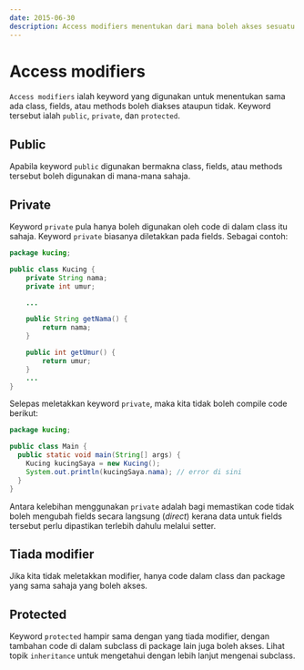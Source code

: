 ```yaml
---
date: 2015-06-30
description: Access modifiers menentukan dari mana boleh akses sesuatu method atau field. Ini bertujuan untuk mengelakkan method atau field tidak digunakan dengan betul.
---
```


# Access modifiers

`Access modifiers` ialah keyword yang digunakan untuk menentukan sama
ada class, fields, atau methods boleh diakses ataupun tidak.
Keyword tersebut ialah `public`, `private`, dan `protected`.

## Public

Apabila keyword `public` digunakan bermakna class, fields, atau
methods tersebut boleh digunakan di mana-mana sahaja.

## Private

Keyword `private` pula hanya boleh digunakan oleh code di dalam class
itu sahaja. Keyword `private` biasanya diletakkan pada fields. Sebagai
contoh:

```java
package kucing;

public class Kucing {
    private String nama;
    private int umur;

    ...

    public String getNama() {
        return nama;
    }

    public int getUmur() {
        return umur;
    }
    ...
}
```

Selepas meletakkan keyword `private`, maka kita tidak boleh compile code
berikut:

```java
package kucing;

public class Main {
  public static void main(String[] args) {
    Kucing kucingSaya = new Kucing();
    System.out.println(kucingSaya.nama); // error di sini
  }
}
```

Antara kelebihan menggunakan `private` adalah bagi memastikan code tidak
boleh mengubah fields secara langsung (_direct_) kerana data untuk
fields tersebut perlu dipastikan terlebih dahulu melalui setter.

## Tiada modifier

Jika kita tidak meletakkan modifier, hanya code dalam class dan
package yang sama sahaja yang boleh akses.

## Protected

Keyword `protected` hampir sama dengan yang tiada modifier, dengan
tambahan code di dalam subclass di package lain juga boleh akses.
Lihat topik `inheritance` untuk mengetahui dengan lebih lanjut mengenai
subclass.
